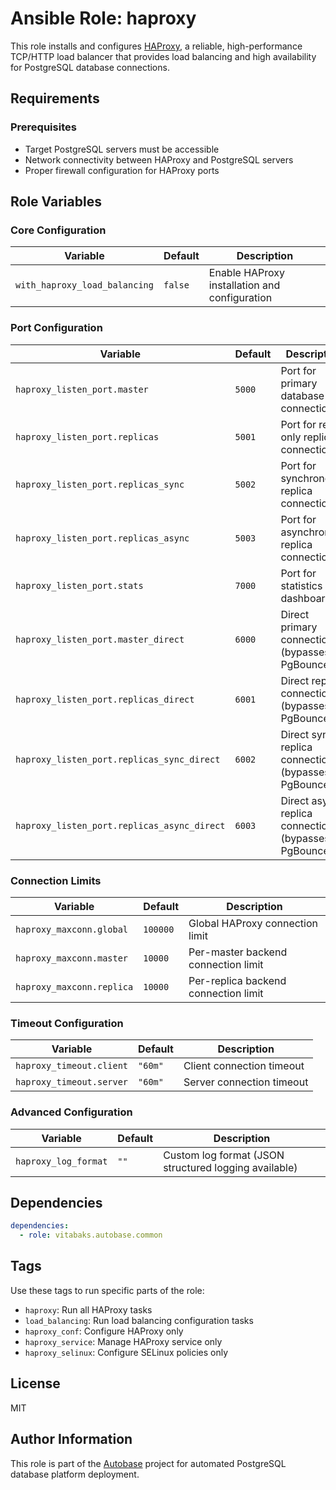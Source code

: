 # Ansible Role: haproxy

This role installs and configures [HAProxy](http://www.haproxy.org/), a reliable, high-performance TCP/HTTP load balancer that provides load balancing and high availability for PostgreSQL database connections.

## Requirements

### Prerequisites

- Target PostgreSQL servers must be accessible
- Network connectivity between HAProxy and PostgreSQL servers
- Proper firewall configuration for HAProxy ports

## Role Variables

### Core Configuration

| Variable | Default | Description |
|----------|---------|-------------|
| `with_haproxy_load_balancing` | `false` | Enable HAProxy installation and configuration |

### Port Configuration

| Variable | Default | Description |
|----------|---------|-------------|
| `haproxy_listen_port.master` | `5000` | Port for primary database connections |
| `haproxy_listen_port.replicas` | `5001` | Port for read-only replica connections |
| `haproxy_listen_port.replicas_sync` | `5002` | Port for synchronous replica connections |
| `haproxy_listen_port.replicas_async` | `5003` | Port for asynchronous replica connections |
| `haproxy_listen_port.stats` | `7000` | Port for statistics dashboard |
| `haproxy_listen_port.master_direct` | `6000` | Direct primary connections (bypasses PgBouncer) |
| `haproxy_listen_port.replicas_direct` | `6001` | Direct replica connections (bypasses PgBouncer) |
| `haproxy_listen_port.replicas_sync_direct` | `6002` | Direct sync replica connections (bypasses PgBouncer) |
| `haproxy_listen_port.replicas_async_direct` | `6003` | Direct async replica connections (bypasses PgBouncer) |

### Connection Limits

| Variable | Default | Description |
|----------|---------|-------------|
| `haproxy_maxconn.global` | `100000` | Global HAProxy connection limit |
| `haproxy_maxconn.master` | `10000` | Per-master backend connection limit |
| `haproxy_maxconn.replica` | `10000` | Per-replica backend connection limit |

### Timeout Configuration

| Variable | Default | Description |
|----------|---------|-------------|
| `haproxy_timeout.client` | `"60m"` | Client connection timeout |
| `haproxy_timeout.server` | `"60m"` | Server connection timeout |

### Advanced Configuration

| Variable | Default | Description |
|----------|---------|-------------|
| `haproxy_log_format` | `""` | Custom log format (JSON structured logging available) |

## Dependencies

```yaml
dependencies:
  - role: vitabaks.autobase.common
```

## Tags

Use these tags to run specific parts of the role:

- `haproxy`: Run all HAProxy tasks
- `load_balancing`: Run load balancing configuration tasks
- `haproxy_conf`: Configure HAProxy only
- `haproxy_service`: Manage HAProxy service only
- `haproxy_selinux`: Configure SELinux policies only

## License

MIT

## Author Information

This role is part of the [Autobase](https://github.com/vitabaks/autobase) project for automated PostgreSQL database platform deployment.
